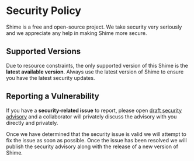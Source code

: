 # Security Policy

Shime is a free and open-source project. We take security very seriously and we appreciate any help in making Shime more secure.

## Supported Versions

Due to resource constraints, the only supported version of this Shime is the **latest available version**. Always use the latest version of Shime to ensure you have the latest security updates.

## Reporting a Vulnerability

If you have a **security-related issue** to report, please open [draft security advisory](https://github.com/RyanLua/Shime/security/advisories/new) and a collaborator will privately discuss the advisory with you directly and privately.

Once we have determined that the security issue is valid we will attempt to fix the issue as soon as possible. Once the issue has been resolved we will publish the security advisory along with the release of a new version of Shime.
